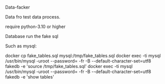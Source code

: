 
Data-facker 

Data fro test data process.

require python-3.10 or higher


Database run the fake sql

Such as mysql:

docker cp fake_tables.sql mysql:/tmp/fake_tables.sql
docker exec -ti mysql /usr/bin/mysql -uroot --password=<PASSWORD> -fr -B --default-character-set=utf8 fakedb  -e 'source /tmp/fake_tables.sql'
docker exec -ti mysql /usr/bin/mysql -uroot --password=<PASSWORD> -fr -B --default-character-set=utf8 fakedb  -e 'show tables'



